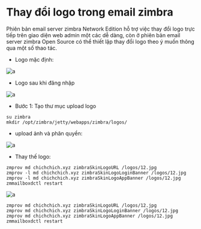 # Thay đổi logo trong email zimbra

Phiên bản email server zimbra Network Edition hỗ trợ việc thay đổi logo trực tiếp trên giao diện web admin một các dễ dàng, còn ở phiên bản email server zimbra Open Source có thể thiết lập thay đổi logo theo ý muốn thông qua một số thao tác.

- Logo mặc định: 

![a](https://f5-zpcloud.zdn.vn/5025165998723137615/0275979e86654c3b1574.jpg)

- Logo sau khi đăng nhập 

![a](https://f4-zpcloud.zdn.vn/1191499894438507231/5ba441fb7c00b65eef11.jpg)

- Bước 1: Tạo thư mục upload logo

```
su zimbra
mkdir /opt/zimbra/jetty/webapps/zimbra/logos/
```

- upload ảnh và phân quyền: 

![a](https://f4-zpcloud.zdn.vn/855497414134953612/a578fc35aace609039df.jpg)

- Thay thế logo:

```
zmprov md chichchich.xyz zimbraSkinLogoURL /logos/12.jpg
zmprov -l md chichchich.xyz zimbraSkinLogoLoginBanner /logos/12.jpg
zmprov -l md chichchich.xyz zimbraSkinLogoAppBanner /logos/12.jpg
zmmailboxdctl restart
```

![a](https://f4-zpcloud.zdn.vn/3190748351711049606/9842e75a87a14dff14b0.jpg)


```
zmprov md chichchich.xyz zimbraSkinLogoURL /logos/12.jpg
zmprov md chichchich.xyz zimbraSkinLogoLoginBanner /logos/12.jpg
zmprov md chichchich.xyz zimbraSkinLogoAppBanner /logos/12.jpg
zmmailboxdctl restart
```